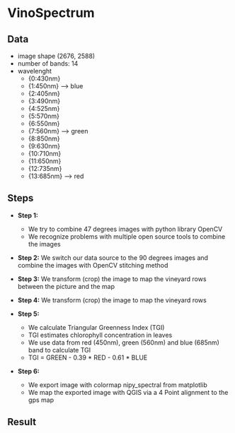 # VinoSpectrum

## Data 

- image shape (2676, 2588)
- number of bands: 14
- wavelenght
    - {0:430nm} 
    - {1:450nm} --> blue
    - {2:405nm}
    - {3:490nm}
    - {4:525nm}
    - {5:570nm}
    - {6:550nm} 
    - {7:560nm} --> green
    - {8:850nm}
    - {9:630nm}
    - {10:710nm} 
    - {11:650nm} 
    - {12:735nm}
    - {13:685nm} --> red

## Steps 

- **Step 1:**
  - We try to combine 47 degrees images with python library OpenCV  
  - We recognize problems with multiple open source tools to combine the images

- **Step 2:** We switch our data source to the 90 degrees images and combine the images with OpenCV stitching method

- **Step 3:** We transform (crop) the image to map the vineyard rows between the picture and the map 

- **Step 4:** We transform (crop) the image to map the vineyard rows

- **Step 5:** 
    - We calculate Triangular Greenness Index (TGI)
    - TGI estimates chlorophyll concentration in leaves
    - We use data from red (450nm), green (560nm) and blue (685nm) band to calculate TGI
    - TGI = GREEN - 0.39 * RED - 0.61 * BLUE

- **Step 6:**
    - We export image with colormap nipy_spectral from matplotlib
    - We map the exported image with QGIS via a 4 Point alignment to the gps map

## Result